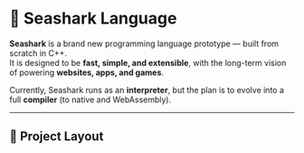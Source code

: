 # 🦈 Seashark Language

**Seashark** is a brand new programming language prototype — built from scratch in C++.  
It is designed to be **fast, simple, and extensible**, with the long-term vision of powering **websites, apps, and games**.

Currently, Seashark runs as an **interpreter**, but the plan is to evolve into a full **compiler** (to native and WebAssembly).

---

## 📂 Project Layout

